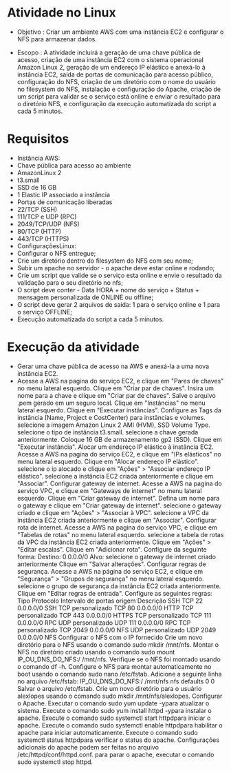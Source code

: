 # Atividade no Linux

- Objetivo : Criar um ambiente AWS com uma instância EC2 e configurar o NFS para armazenar dados.

- Escopo : A atividade incluirá a geração de uma chave pública de acesso, criação de uma instância EC2 com o sistema operacional Amazon Linux 2, geração de um endereço IP elástico e anexá-lo à instância EC2, saída de portas de comunicação para acesso público, configuração do NFS, criação de um diretório com o nome do usuário no filesystem do NFS, instalação e configuração do Apache, criação de um script para validar se o serviço está online e enviar o resultado para o diretório NFS, e configuração da execução automatizada do script a cada 5 minutos.

# Requisitos

- Instância AWS:
- Chave pública para acesso ao ambiente
- AmazonLinux 2
- t3.small
- SSD de 16 GB
- 1 Elastic IP associado a instância
- Portas de comunicação liberadas
- 22/TCP (SSH)
- 111/TCP e UDP (RPC)
- 2049/TCP/UDP (NFS)
- 80/TCP (HTTP)
- 443/TCP (HTTPS)
- ConfiguraçõesLinux:
- Configurar o NFS entregue;
- Crie um diretório dentro do filesystem do NFS com seu nome;
- Subir um apache no servidor - o apache deve estar online e rodando;
- Crie um script que valide se o serviço esta online e envie o resultado da validação para o seu diretório no nfs;
- O script deve conter - Data HORA + nome do serviço + Status + mensagem personalizada de ONLINE ou offline;
- O script deve gerar 2 arquivos de saida: 1 para o serviço online e 1 para o serviço OFFLINE;
- Execução automatizada do script a cada 5 minutos.

# Execução da atividade
- Gerar uma chave pública de acesso na AWS e anexá-la a uma nova instância EC2.
- Acesse a AWS na pagina do serviço EC2, e clique em "Pares de chaves" no menu lateral esquerdo.
Clique em "Criar par de chaves".
Insira um nome para a chave e clique em "Criar par de chaves".
Salve o arquivo .pem gerado em um seguro local.
Clique em "Instâncias" no menu lateral esquerdo.
Clique em "Executar instâncias".
Configure as Tags da instância (Name, Project e CostCenter) para instâncias e volumes.
selecione a imagem Amazon Linux 2 AMI (HVM), SSD Volume Type.
selecione o tipo de instância t3.small.
selecione a chave gerada anteriormente.
Coloque 16 GB de armazenamento gp2 (SSD).
Clique em "Executar instância".
Alocar um endereço IP elástico à instância EC2.
Acesse a AWS na pagina do serviço EC2, e clique em "IPs elásticos" no menu lateral esquerdo.
Clique em "Alocar endereço IP elástico".
selecione o ip alocado e clique em "Ações" > "Associar endereço IP elástico".
selecione a instância EC2 criada anteriormente e clique em "Associar".
Configurar gateway de internet.
Acesse a AWS na pagina do serviço VPC, e clique em "Gateways de internet" no menu lateral esquerdo.
Clique em "Criar gateway de internet".
Defina um nome para o gateway e clique em "Criar gateway de internet".
selecione o gateway criado e clique em "Ações" > "Associar à VPC".
selecione a VPC da instância EC2 criada anteriormente e clique em "Associar".
Configurar rota de internet.
Acesse a AWS na pagina do serviço VPC, e clique em "Tabelas de rotas" no menu lateral esquerdo.
selecione a tabela de rotas da VPC da instância EC2 criada anteriormente.
Clique em "Ações" > "Editar escalas".
Clique em "Adicionar rota".
Configure da seguinte forma:
Destino: 0.0.0.0/0
Alvo: selecione o gateway de internet criado anteriormente
Clique em "Salvar alterações".
Configurar regras de segurança.
Acesse a AWS na página do serviço EC2, e clique em "Segurança" > "Grupos de segurança" no menu lateral esquerdo.
selecione o grupo de segurança da instância EC2 criada anteriormente.
Clique em "Editar regras de entrada".
Configure as seguintes regras:
Tipo	Protocolo	Intervalo de portas	origem	Descrição
SSH	TCP	22	0.0.0.0/0	SSH
TCP personalizado	TCP	80	0.0.0.0/0	HTTP
TCP personalizado	TCP	443	0.0.0.0/0	HTTPS
TCP personalizado	TCP	111	0.0.0.0/0	RPC
UDP personalizado	UDP	111	0.0.0.0/0	RPC
TCP personalizado	TCP	2049	0.0.0.0/0	NFS
UDP personalizado	UDP	2049	0.0.0.0/0	NFS
Configurar o NFS com o IP fornecido
Crie um novo diretório para o NFS usando o comando sudo mkdir /mnt/nfs.
Montar o NFS no diretório criado usando o comando sudo mount IP_OU_DNS_DO_NFS:/ /mnt/nfs.
Verifique se o NFS foi montado usando o comando df -h.
Configure o NFS para montar automaticamente no boot usando o comando sudo nano /etc/fstab.
Adicione a seguinte linha no arquivo /etc/fstab:
IP_OU_DNS_DO_NFS:/ /mnt/nfs nfs defaults 0 0
Salvar o arquivo /etc/fstab.
Crie um novo diretório para o usuário alexlopes usando o comando sudo mkdir /mnt/nfs/alexlopes.
Configurar o Apache.
Executar o comando sudo yum update -ypara atualizar o sistema.
Execute o comando sudo yum install httpd -ypara instalar o apache.
Execute o comando sudo systemctl start httpdpara iniciar o apache.
Execute o comando sudo systemctl enable httpdpara habilitar o apache para iniciar automaticamente.
Execute o comando sudo systemctl status httpdpara verificar o status do apache.
Configurações adicionais do apache podem ser feitas no arquivo /etc/httpd/conf/httpd.conf.
para parar o apache, executar o comando sudo systemctl stop httpd.
